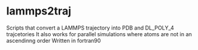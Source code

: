 # lammps2traj
Scripts that convert a LAMMPS trajectory into PDB and DL_POLY_4 trajcetories
It also works for parallel simulations where atoms are not in an ascendinng order
Written in fortran90
